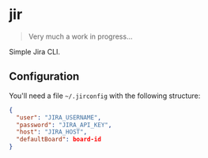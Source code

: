 jir
===

> Very much a work in progress...

Simple Jira CLI.

Configuration
-------------

You'll need a file `~/.jirconfig` with the following structure:

```json
{
  "user": "JIRA_USERNAME",
  "password": "JIRA_API_KEY",
  "host": "JIRA_HOST",
  "defaultBoard": board-id
}
```

